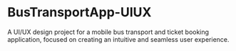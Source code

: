 # BusTransportApp-UIUX
A UI/UX design project for a mobile bus transport and ticket booking application, focused on creating an intuitive and seamless user experience.
